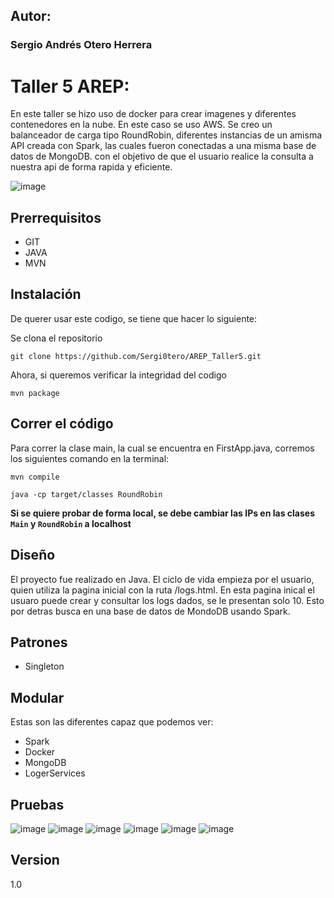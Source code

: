 
## Autor:
### Sergio Andrés Otero Herrera

# Taller 5 AREP:
En este taller se hizo uso de docker para crear imagenes y diferentes contenedores en la nube. En este caso se uso AWS. Se creo un balanceador de carga tipo RoundRobin, diferentes instancias de un amisma API creada con Spark, las cuales fueron conectadas a una misma base de datos de MongoDB. con el objetivo de que el usuario realice la consulta a nuestra api de forma rapida  y eficiente.

![image](https://user-images.githubusercontent.com/98189066/224153010-9c7cb7eb-2c74-40ba-9ecd-aedc1c669c92.png)


## Prerrequisitos
- GIT
- JAVA
- MVN

## Instalación
De querer usar este codigo, se tiene que hacer lo siguiente:

Se clona el repositorio

```
git clone https://github.com/Sergi0tero/AREP_Taller5.git
```

Ahora, si queremos verificar la integridad del codigo

```
mvn package
```
## Correr el código
Para correr la clase main, la cual se encuentra en FirstApp.java, corremos los siguientes comando en la terminal:
```
mvn compile
```
```
java -cp target/classes RoundRobin
```
**Si se quiere probar de forma local, se debe cambiar las IPs en las clases ```Main``` y ```RoundRobin``` a localhost**

## Diseño
El proyecto fue realizado en Java. El ciclo de vida empieza por el usuario, quien utiliza la pagina inicial con la ruta /logs.html. En esta pagina inical el usuaro puede crear y consultar los logs dados, se le presentan solo 10. Esto por detras busca en una base de datos de MondoDB usando Spark.

## Patrones
- Singleton

## Modular
Estas son las diferentes capaz que podemos ver:
- Spark
- Docker
- MongoDB
- LogerServices

## Pruebas
![image](https://user-images.githubusercontent.com/98189066/224149980-83d7e0ff-a496-4b9b-b3e2-0de18bf7cde6.png)
![image](https://user-images.githubusercontent.com/98189066/224150051-af734c39-ea0a-417d-b00a-81be6608a498.png)
![image](https://user-images.githubusercontent.com/98189066/224179616-694e0692-b539-42c2-8a5e-c04dd9500b7f.png)
![image](https://user-images.githubusercontent.com/98189066/224208446-88db633c-8522-475e-9478-a85ee2838ed5.png)
![image](https://user-images.githubusercontent.com/98189066/224208785-d5a62279-eda9-4ef1-8953-f34e9f6aa5bf.png)
![image](https://user-images.githubusercontent.com/98189066/224208853-de29cd94-3ce2-497e-ae0f-e7faee888072.png)


## Version
1.0
